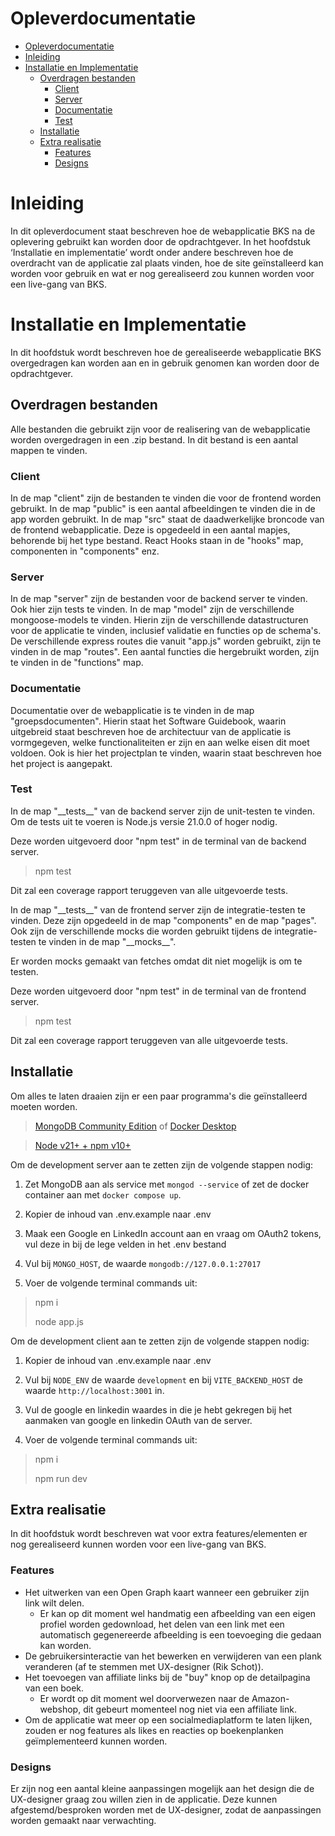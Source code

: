 # Opleverdocumentatie

- [Opleverdocumentatie](#opleverdocumentatie)
- [Inleiding](#inleiding)
- [Installatie en Implementatie](#installatie-en-implementatie)
  - [Overdragen bestanden](#overdragen-bestanden)
    - [Client](#client)
    - [Server](#server)
    - [Documentatie](#documentatie)
    - [Test](#test)
  - [Installatie](#installatie)
  - [Extra realisatie](#extra-realisatie)
    - [Features](#features)
    - [Designs](#designs)

# Inleiding

In dit opleverdocument staat beschreven hoe de webapplicatie BKS na de oplevering gebruikt kan worden door de opdrachtgever. In het hoofdstuk ‘Installatie en implementatie’ wordt onder andere beschreven hoe de overdracht van de applicatie zal plaats vinden, hoe de site geïnstalleerd kan worden voor gebruik en wat er nog gerealiseerd zou kunnen worden voor een live-gang van BKS. 

# Installatie en Implementatie

In dit hoofdstuk wordt beschreven hoe de gerealiseerde webapplicatie BKS overgedragen kan worden aan en in gebruik genomen kan worden door de opdrachtgever.

## Overdragen bestanden

Alle bestanden die gebruikt zijn voor de realisering van de webapplicatie worden overgedragen in een .zip bestand. In dit bestand is een aantal mappen te vinden.

### Client 

In de map "client" zijn de bestanden te vinden die voor de frontend worden gebruikt.
In de map "public" is een aantal afbeeldingen te vinden die in de app worden gebruikt. 
In de map "src" staat de daadwerkelijke broncode van de frontend webapplicatie. Deze is opgedeeld in een aantal mapjes, behorende bij het type bestand. React Hooks staan in de "hooks" map, componenten in "components" enz.

### Server

In de map "server" zijn de bestanden voor de backend server te vinden. Ook hier zijn tests te vinden.
In de map "model" zijn de verschillende mongoose-models te vinden. Hierin zijn de verschillende datastructuren voor de applicatie te vinden, inclusief validatie en functies op de schema's. 
De verschillende express routes die vanuit "app.js" worden gebruikt, zijn te vinden in de map "routes". 
Een aantal functies die hergebruikt worden, zijn te vinden in de "functions" map.

### Documentatie

Documentatie over de webapplicatie is te vinden in de map "groepsdocumenten". Hierin staat het Software Guidebook, waarin uitgebreid staat beschreven hoe de architectuur van de applicatie is vormgegeven, welke functionaliteiten er zijn en aan welke eisen dit moet voldoen.
Ook is hier het projectplan te vinden, waarin staat beschreven hoe het project is aangepakt.



### Test

In de map "\_\_tests\_\_" van de backend server zijn de unit-testen te vinden.
Om de tests uit te voeren is Node.js versie 21.0.0 of hoger nodig.

Deze worden uitgevoerd door "npm test" in de terminal van de backend server.

> npm test

Dit zal een coverage rapport teruggeven van alle uitgevoerde tests.

In de map "\_\_tests\_\_" van de frontend server zijn de integratie-testen te vinden. Deze zijn opgedeeld in de map "components" en de map "pages".
Ook zijn de verschillende mocks die worden gebruikt tijdens de integratie-testen te vinden in de map "\_\_mocks\_\_".

Er worden mocks gemaakt van fetches omdat dit niet mogelijk is om te testen.

Deze worden uitgevoerd door "npm test" in de terminal van de frontend server.

> npm test

Dit zal een coverage rapport teruggeven van alle uitgevoerde tests.


## Installatie

Om alles te laten draaien zijn er een paar programma's die geïnstalleerd moeten worden.

> [MongoDB Community Edition](https://www.mongodb.com/try/download/community)
of
> [Docker Desktop](https://www.docker.com/products/docker-desktop/)

> [Node v21+ + npm v10+](https://nodejs.org/en)

Om de development server aan te zetten zijn de volgende stappen nodig:

1. Zet MongoDB aan als service met `mongod --service` of zet de docker container aan met `docker compose up`.

2. Kopier de inhoud van .env.example naar .env

3. Maak een Google en LinkedIn account aan en vraag om OAuth2 tokens, vul deze in bij de lege velden in het .env bestand

4. Vul bij `MONGO_HOST`, de waarde `mongodb://127.0.0.1:27017`

5. Voer de volgende terminal commands uit:
> npm i
> 
> node app.js

Om de development client aan te zetten zijn de volgende stappen nodig:

1. Kopier de inhoud van .env.example naar .env

2. Vul bij `NODE_ENV` de waarde `development` en bij `VITE_BACKEND_HOST` de waarde `http://localhost:3001` in.

3. Vul de google en linkedin waardes in die je hebt gekregen bij het aanmaken van google en linkedin OAuth van de server.

4. Voer de volgende terminal commands uit:
> npm i
> 
> npm run dev


## Extra realisatie

In dit hoofdstuk wordt beschreven wat voor extra features/elementen er nog gerealiseerd kunnen worden voor een live-gang van BKS.

### Features

- Het uitwerken van een Open Graph kaart wanneer een gebruiker zijn link wilt delen.
  - Er kan op dit moment wel handmatig een afbeelding van een eigen profiel worden gedownload, het delen van een link met een automatisch gegenereerde afbeelding is een toevoeging die gedaan kan worden.
- De gebruikersinteractie van het bewerken en verwijderen van een plank veranderen (af te stemmen met UX-designer (Rik Schot)).
- Het toevoegen van affiliate links bij de "buy" knop op de detailpagina van een boek.
  - Er wordt op dit moment wel doorverwezen naar de Amazon-webshop, dit gebeurt momenteel nog niet via een affiliate link.
- Om de applicatie wat meer op een socialmediaplatform te laten lijken, zouden er nog features als likes en reacties op boekenplanken geïmplementeerd kunnen worden.

### Designs

Er zijn nog een aantal kleine aanpassingen mogelijk aan het design die de UX-designer graag zou willen zien in de applicatie. Deze kunnen afgestemd/besproken worden met de UX-designer, zodat de aanpassingen worden gemaakt naar verwachting.